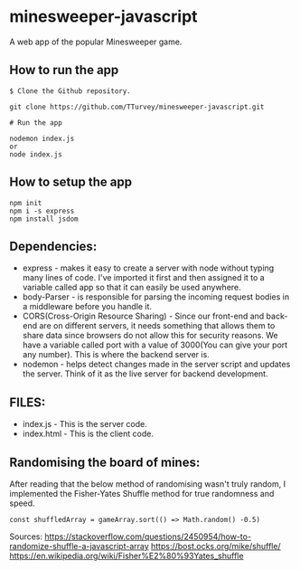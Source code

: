 # minesweeper-javascript
A web app of the popular Minesweeper game.

How to run the app
-----
```
$ Clone the Github repository.

git clone https://github.com/TTurvey/minesweeper-javascript.git

# Run the app

nodemon index.js
or 
node index.js
```

How to setup the app
-----
```
npm init
npm i -s express
npm install jsdom

```




Dependencies:
-----
* express - makes it easy to create a server with node without typing many lines of code. I've imported it first and then assigned it to a variable called app so that it can easily be used anywhere.
* body-Parser - is responsible for parsing the incoming request bodies in a middleware before you handle it.
* CORS(Cross-Origin Resource Sharing) - Since our front-end and back-end are on different servers, it needs something that allows them to share data since browsers do not allow this for security reasons. We have a variable called port with a value of 3000(You can give your port any number). This is where the backend server is.
* nodemon - helps detect changes made in the server script and updates the server. Think of it as the live server for backend development.

FILES:
----
* index.js - This is the server code.
* index.html - This is the client code.





Randomising the board of mines:
-----
After reading that the below method of randomising wasn't truly random, I implemented the Fisher-Yates Shuffle method for true randomness and speed.
```
const shuffledArray = gameArray.sort(() => Math.random() -0.5)
```

Sources:
https://stackoverflow.com/questions/2450954/how-to-randomize-shuffle-a-javascript-array
https://bost.ocks.org/mike/shuffle/
https://en.wikipedia.org/wiki/Fisher%E2%80%93Yates_shuffle
